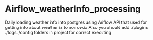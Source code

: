 # Airflow_weatherInfo_processing
Daily loading weather info into postgres using Ariflow
API that used for getting info about weather is tomorrow.io
Also you should add ./plugins ./logs ./config folders in project for correct executing
